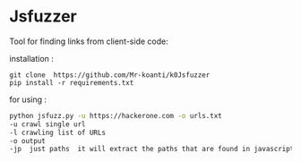 # Jsfuzzer
Tool for finding links from client-side code:

installation :
```
git clone  https://github.com/Mr-koanti/k0Jsfuzzer
pip install -r requirements.txt
```
for using :
```bash
python jsfuzz.py -u https://hackerone.com -o urls.txt
-u crawl single url
-l crawling list of URLs
-o output
-jp  just paths  it will extract the paths that are found in javascript  

```
